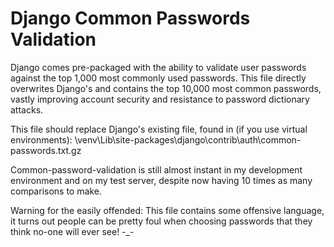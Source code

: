 # Django Common Passwords Validation

Django comes pre-packaged with the ability to validate user passwords against the top 1,000 most commonly used passwords. This file directly overwrites Django's and contains the top 10,000 most common passwords, vastly improving account security and resistance to password dictionary attacks.

This file should replace Django's existing file, found in (if you use virtual environments): \venv\Lib\site-packages\django\contrib\auth\common-passwords.txt.gz

Common-password-validation is still almost instant in my development environment and on my test server, despite now having 10 times as many comparisons to make.


Warning for the easily offended:  This file contains some offensive language, it turns out people can be pretty foul when choosing passwords that they think no-one will ever see! -_-
